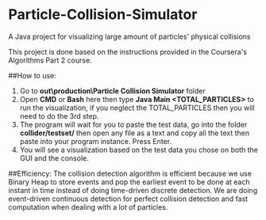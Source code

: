 # Particle-Collision-Simulator
A Java project for visualizing large amount of particles' physical collisions

This project is done based on the instructions provided in the Coursera's Algorithms Part 2 course.

##How to use:
1. Go to **out\production\Particle Collision Simulator** folder
2. Open **CMD** or **Bash** here then type **Java Main <TOTAL_PARTICLES>** to run the visualization, if you neglect the TOTAL_PARTICLES then you will need to do the 3rd step.
3. The program will wait for you to paste the test data, go into the folder **collider/testset/** then open any file as a text and copy all the text then paste into your program instance. Press Enter.
4. You will see a visualization based on the test data you chose on both the GUI and the console.


##Efficiency:
The collision detection algorithm is efficient because we use Binary Heap to store events and pop the earliest event to be done at each instant in time instead of doing time-driven discrete detection. We are doing event-driven continuous detection for perfect collision detection and fast computation when dealing with a lot of particles.


